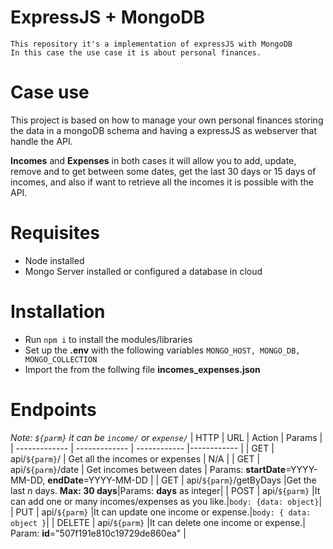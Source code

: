 # ExpressJS + MongoDB
    This repository it's a implementation of expressJS with MongoDB
    In this case the use case it is about personal finances.
# Case use
This project is based on how to manage your own personal finances storing the data in a mongoDB schema and having a expressJS as webserver that handle the API.

**Incomes** and **Expenses** 
in both cases it will allow you to add, update, remove and to get between some dates, get the last 30 days or 15 days of incomes, and also if want to retrieve all the incomes it is possible with the API.

# Requisites
- Node installed
- Mongo Server installed or configured a database in cloud
# Installation
- Run ``npm i`` to install the modules/libraries
- Set up the **.env** with the following variables
    ``MONGO_HOST, MONGO_DB, MONGO_COLLECTION``
- Import the from the follwing file **incomes_expenses.json**

# Endpoints
*Note: ``${parm}`` it can be ``income/`` or ``expense/``*
| HTTP          | URL               | Action                    | Params            |
| ------------- | -------------     | ------------              |------------       |
| GET           | api/``${parm}``/      | Get all the incomes or expenses       |  N/A              |
| GET           | api/``${parm}``/date  | Get incomes between dates |  Params: **startDate**=YYYY-MM-DD, **endDate**=YYYY-MM-DD |
| GET           | api/``${parm}``/getByDays   |Get the last *n* days. **Max: 30 days**|Params: **days** as integer|
| POST           | api/``${parm}``   |It can add one or many incomes/expenses as you like.|``body: {data: object}``|
| PUT           | api/``${parm}``   |It can update one income or expense.|``body: { data: object }``|
| DELETE           | api/``${parm}``   |It can delete one income or expense.| Param: **id**="507f191e810c19729de860ea" |
